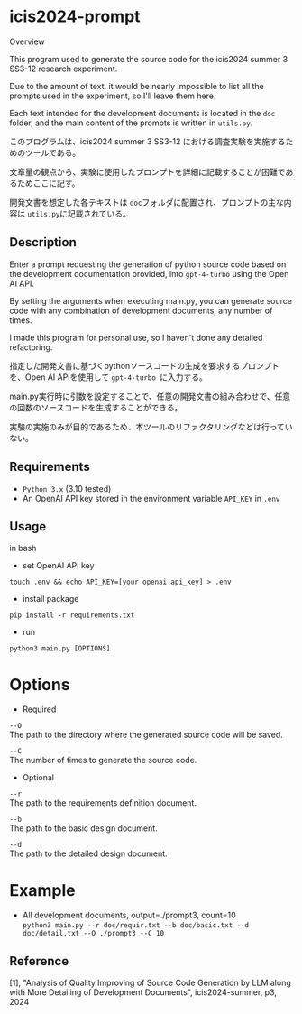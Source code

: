 icis2024-prompt
====
Overview  

This program used to generate the source code for the icis2024 summer 3 SS3-12 research experiment.  

Due to the amount of text, it would be nearly impossible to list all the prompts used in the experiment, so I'll leave them here.

Each text intended for the development documents is located in the `doc` folder, and the main content of the prompts is written in `utils.py`.

このプログラムは、icis2024 summer 3 SS3-12 における調査実験を実施するためのツールである。

文章量の観点から、実験に使用したプロンプトを詳細に記載することが困難であるためここに記す。

開発文書を想定した各テキストは `doc`フォルダに配置され、プロンプトの主な内容は `utils.py`に記載されている。

## Description
Enter a prompt requesting the generation of python source code based on the development documentation provided, into `gpt-4-turbo` using the Open AI API.  

By setting the arguments when executing main.py, you can generate source code with any combination of development documents, any number of times.

I made this program for personal use, so I haven't done any detailed refactoring.


指定した開発文書に基づくpythonソースコードの生成を要求するプロンプトを、Open AI APIを使用して `gpt-4-turbo `に入力する。 

main.py実行時に引数を設定することで、任意の開発文書の組み合わせで、任意の回数のソースコードを生成することができる。

実験の実施のみが目的であるため、本ツールのリファクタリングなどは行っていない。

## Requirements
- `Python 3.x` (3.10 tested)
- An OpenAI API key stored in the environment variable `API_KEY` in `.env`

## Usage
in bash  

- set OpenAI API key  

`touch .env && echo API_KEY=[your openai api_key] > .env`

- install package

`pip install -r requirements.txt ` 

- run

`python3 main.py [OPTIONS]`

# Options

- Required  
 
`--O`  
The path to the directory where the generated source code will be saved.  

`--C`  
The number of times to generate the source code. 


- Optional  

`--r`  
The path to the requirements definition document. 
  
`--b`  
The path to the basic design document. 
  
`--d`  
The path to the detailed design document. 

# Example

- All development documents, output=./prompt3, count=10  
`python3 main.py --r doc/requir.txt --b doc/basic.txt --d doc/detail.txt --O ./prompt3 --C 10`
  

## Reference

[1], "Analysis of Quality Improving of Source Code Generation by LLM along with More Detailing of  Development Documents", icis2024-summer, p3, 2024
